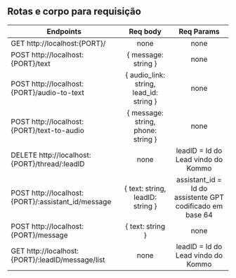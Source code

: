 ## Rotas e corpo para requisição

|Endpoints|Req body|Req Params|
|-------------|:-------------:|:-------------:|
|GET http://localhost:{PORT}/|none|none|
|POST http://localhost:{PORT}/text|{ message: string }|none|
|POST http://localhost:{PORT}/audio-to-text|{ audio_link: string, lead_id: string }|none|
|POST http://localhost:{PORT}/text-to-audio|{ message: string, phone: string }|none|
|DELETE http://localhost:{PORT}/thread/:leadID|none|leadID = Id do Lead vindo do Kommo|
|POST http://localhost:{PORT}/:assistant_id/message|{ text: string, leadID: string }|assistant_id = Id do assistente GPT codificado em base 64|
|POST http://localhost:{PORT}/message|{ text: string }|none|
|GET http://localhost:{PORT}/:leadID/message/list|none|leadID = Id do Lead vindo do Kommo|
